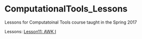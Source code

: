 # ComputationalTools_Lessons
Lessons for Computatoinal Tools course taught in the Spring 2017

Lessons:
[Lesson11: AWK I](http://htmlpreview.github.io/?https://github.com/AnnaWilliford/ComputationalTools_Lessons/blob/gh-pages/Lesson11_Awk.html)
